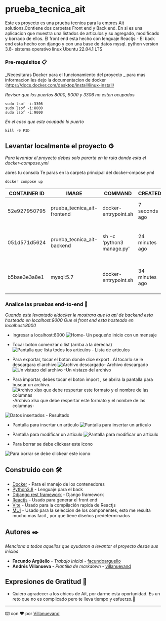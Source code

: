 # prueba_tecnica_ait

Este es proyecto es una prueba tecnica para la empres Ait solutions.Contiene dos carpetas Front end y Back end.
En si es una aplicacion que muestra una listados de articulos y su agregado, modificado y borrado de ellos.
El front end esta hecho con lenguaje Reactjs -
El back end esta hecho con django y con una base de datos mysql.
python version 3.8-
sistema operativo linux Ubuntu 22.04.1 LTS



### Pre-requisitos 📋

_Necesitaras Docker para el funcionamiento del proyecto _
para mas informacion les dejo la documentacion de docker :https://docs.docker.com/desktop/install/linux-install/

_Revisar que los puertos 8000, 9000 y 3306 no esten ocupados_

```
sudo lsof -i:3306 
sudo lsof -i:8000 
sudo lsof -i:9000 
```

_En el caso que este ocupado lo puerto_

```
kill -9 PID
```

## Levantar localmente el proyecto ⚙️

_Para levantar el proyecto debes solo pararte en la ruta donde esta el docker-compose.yml_

abres tu consola 
Te paras en la carpeta principal del docker-ompose.yml
```
docker compose up
```
| CONTAINER ID  | IMAGE                        | COMMAND                   | CREATED         | STATUS        | PORTS                                                 | NAMES     |
|---------------|------------------------------|---------------------------|-----------------|---------------|-------------------------------------------------------|-----------|
| 52e927950795  | prueba_tecnica_ait-frontend  | docker-entrypoint.sh      | 7 seconds ago  | Up 6 seconds  | 0.0.0.0:8000->8000/tcp, :::8000->8000/tcp            | app_fe    |
|               |                              |                           |                 |               |                                                       |           |
| 051d571d5624  | prueba_tecnica_ait-backend   | sh -c 'python3 manage.py' | 24 minutes ago | Up 5 seconds  | 8000/tcp, 0.0.0.0:9000->9000/tcp, :::9000->9000/tcp | api_be    |
|               |                              |                           |                 |               |                                                       |           |
| b5bae3e3a8e1  | mysql:5.7                    | docker-entrypoint.sh      | 34 minutes ago | Up 6 seconds  | 0.0.0.0:3306->3306/tcp, :::3306->3306/tcp, 33060/tcp | db_mysql_dk|

### Analice las pruebas end-to-end 🔩

_Cuando este levantado eldocker le mostrara que la api de backend esta hosteado en localhost:9000_
_Que el front end esta hosteado en localhost:8000_

* Ingresar a localhost:8000
![Home](/images_mk/home.png)- Un pequeño inicio con un mensaje
* Tocar boton comenzar o list (arriba a la derecha)
![Pantalla que lista todos los articulos](/images_mk/list.png) - Lista de articulos

* Para exportar, tocar el boton donde dice export . Al tocarlo se le descargara el archivo
![Archivo descargado](/images_mk/exceldown.png)- Archivo descargado
![Un vistazo del archivo](/images_mk/excelfile.png) -Un vistazo del archivo
* Para importar, debes tocar el boton import , se abrira la pantalla para buscar un archivo.
![Archivo xlsx que debe respertar este formato y el nombre de las columnas](/images_mk/fileprueba.png) -Archivo xlsx que debe respertar este formato y el nombre de las columnas-

![Datos insertados](/images_mk/listinsert.png) - Resultado

* Pantalla para insertar un articulo
![Pantalla para insertar un articulo](images_mk/add.png)

* Pantalla para modificar un articulo
![Pantalla para modificar un articulo](images_mk/up.png)

* Para borrar se debe clickear este icono

  
![Para borrar se debe clickear este icono](images_mk/del.png)

## Construido con 🛠️

* [Docker](https://docs.docker.com/manuals/) - Para el manejo de los contenedores
* [Python3.8](https://docs.python.org/3.8/) - Lenguaje para el back
* [Ddjango rest framework](https://www.django-rest-framework.org/) - Django framework
* [Reactjs](https://legacy.reactjs.org/docs/getting-started.html) - Usado para generar el front end
* [Vite](https://carlosazaustre.es/react-vite) - Usado para la compilación rapida de Reactjs
* [MUI](https://mui.com/material-ui/all-components/) - Usado para la seleccion de los componentes, esto me resulta mucho mas facil , por que tiene diseños predeterminados


## Autores ✒️

_Menciona a todos aquellos que ayudaron a levantar el proyecto desde sus inicios_

* **Facundo Argüello** - *Trabajo Inicial* - [facundoarguello](https://github.com/facundoarguello)
* **Andrés Villanueva** - *Plantilla de markdown* - [villanuevand](https://github.com/villanuevand)

## Expresiones de Gratitud 🎁

* Quiero agradecer a los chicos de Ait, por darme esta oportunidad. Es un reto que no es complicado pero te lleva tiempo y esfuerzo.📢

---
⌨️ con ❤️ por [Villanuevand](https://github.com/Villanuevand) 
